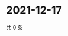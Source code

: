 # 2021-12-17

共 0 条

<!-- BEGIN WEIBO -->
<!-- 最后更新时间 Fri Dec 17 2021 00:13:49 GMT+0800 (China Standard Time) -->

<!-- END WEIBO -->
